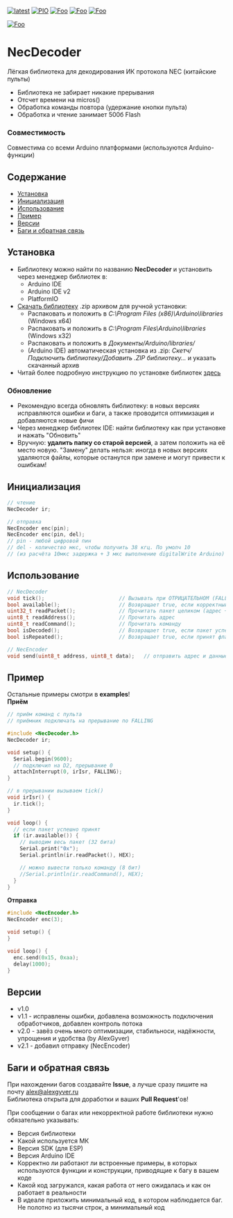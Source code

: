 [![latest](https://img.shields.io/github/v/release/GyverLibs/NecDecoder.svg?color=brightgreen)](https://github.com/GyverLibs/NecDecoder/releases/latest/download/NecDecoder.zip)
[![PIO](https://badges.registry.platformio.org/packages/gyverlibs/library/NecDecoder.svg)](https://registry.platformio.org/libraries/gyverlibs/NecDecoder)
[![Foo](https://img.shields.io/badge/Website-AlexGyver.ru-blue.svg?style=flat-square)](https://alexgyver.ru/)
[![Foo](https://img.shields.io/badge/%E2%82%BD$%E2%82%AC%20%D0%9D%D0%B0%20%D0%BF%D0%B8%D0%B2%D0%BE-%D1%81%20%D1%80%D1%8B%D0%B1%D0%BA%D0%BE%D0%B9-orange.svg?style=flat-square)](https://alexgyver.ru/support_alex/)
[![Foo](https://img.shields.io/badge/README-ENGLISH-blueviolet.svg?style=flat-square)](https://github-com.translate.goog/GyverLibs/NecDecoder?_x_tr_sl=ru&_x_tr_tl=en)  

[![Foo](https://img.shields.io/badge/ПОДПИСАТЬСЯ-НА%20ОБНОВЛЕНИЯ-brightgreen.svg?style=social&logo=telegram&color=blue)](https://t.me/GyverLibs)

# NecDecoder
Лёгкая библиотека для декодирования ИК протокола NEC (китайские пульты)
- Библиотека не забирает никакие прерывания
- Отсчет времени на micros()
- Обработка команды повтора (удержание кнопки пульта)
- Обработка и чтение занимает 500б Flash

### Совместимость
Совместима со всеми Arduino платформами (используются Arduino-функции)

## Содержание
- [Установка](#install)
- [Инициализация](#init)
- [Использование](#usage)
- [Пример](#example)
- [Версии](#versions)
- [Баги и обратная связь](#feedback)

<a id="install"></a>
## Установка
- Библиотеку можно найти по названию **NecDecoder** и установить через менеджер библиотек в:
    - Arduino IDE
    - Arduino IDE v2
    - PlatformIO
- [Скачать библиотеку](https://github.com/GyverLibs/NecDecoder/archive/refs/heads/main.zip) .zip архивом для ручной установки:
    - Распаковать и положить в *C:\Program Files (x86)\Arduino\libraries* (Windows x64)
    - Распаковать и положить в *C:\Program Files\Arduino\libraries* (Windows x32)
    - Распаковать и положить в *Документы/Arduino/libraries/*
    - (Arduino IDE) автоматическая установка из .zip: *Скетч/Подключить библиотеку/Добавить .ZIP библиотеку…* и указать скачанный архив
- Читай более подробную инструкцию по установке библиотек [здесь](https://alexgyver.ru/arduino-first/#%D0%A3%D1%81%D1%82%D0%B0%D0%BD%D0%BE%D0%B2%D0%BA%D0%B0_%D0%B1%D0%B8%D0%B1%D0%BB%D0%B8%D0%BE%D1%82%D0%B5%D0%BA)
### Обновление
- Рекомендую всегда обновлять библиотеку: в новых версиях исправляются ошибки и баги, а также проводится оптимизация и добавляются новые фичи
- Через менеджер библиотек IDE: найти библиотеку как при установке и нажать "Обновить"
- Вручную: **удалить папку со старой версией**, а затем положить на её место новую. "Замену" делать нельзя: иногда в новых версиях удаляются файлы, которые останутся при замене и могут привести к ошибкам!


<a id="init"></a>
## Инициализация
```cpp
// чтение
NecDecoder ir;

// отправка
NecEncoder enc(pin);
NecEncoder enc(pin, del);
// pin - любой цифровой пин
// del - количество мкс, чтобы получить 38 кгц. По умолч 10
// (из расчёта 10мкс задержка + 3 мкс выполнение digitalWrite Arduino)
```

<a id="usage"></a>
## Использование
```cpp
// NecDecoder
void tick();                        // Вызывать при ОТРИЦАТЕЛЬНОМ (FALLING) фронте на пине ИК приемника в прерывании
bool available();                   // Возвращает true, если корректный пакет прочитан или повторён (isDecoded() + isRepeated())
uint32_t readPacket();              // Прочитать пакет целиком (адрес + ~адрес + команда + ~команда)
uint8_t readAddress();              // Прочитать адрес
uint8_t readCommand();              // Прочитать команду
bool isDecoded();                   // Возвращает true, если пакет успешно декодирован
bool isRepeated();                  // Возвращает true, если принят флаг повтора команды

// NecEncoder
void send(uint8_t address, uint8_t data);   // отправить адрес и данные
```

<a id="example"></a>
## Пример
Остальные примеры смотри в **examples**!  
**Приём**
```cpp
// приём команд с пульта
// приёмник подключать на прерывание по FALLING

#include <NecDecoder.h>
NecDecoder ir;

void setup() {
  Serial.begin(9600);
  // подключил на D2, прерывание 0
  attachInterrupt(0, irIsr, FALLING);
}

// в прерывании вызываем tick()
void irIsr() {
  ir.tick();
}

void loop() {
  // если пакет успешно принят
  if (ir.available()) {
    // выводим весь пакет (32 бита)
    Serial.print("0x");
    Serial.println(ir.readPacket(), HEX);

    // можно вывести только команду (8 бит)
    //Serial.println(ir.readCommand(), HEX);
  }
}
```

**Отправка**
```cpp
#include <NecEncoder.h>
NecEncoder enc(3);

void setup() {
}

void loop() {
  enc.send(0x15, 0xaa);
  delay(1000);
}
```

<a id="versions"></a>
## Версии
- v1.0
- v1.1 - исправлены ошибки, добавлена возможность подключения обработчиков, добавлен контроль потока
- v2.0 - завёз очень много оптимизации, стабильноси, надёжности, упрощения и удобства (by AlexGyver)
- v2.1 - добавил отправку (NecEncoder)

<a id="feedback"></a>
## Баги и обратная связь
При нахождении багов создавайте **Issue**, а лучше сразу пишите на почту [alex@alexgyver.ru](mailto:alex@alexgyver.ru)  
Библиотека открыта для доработки и ваших **Pull Request**'ов!


При сообщении о багах или некорректной работе библиотеки нужно обязательно указывать:
- Версия библиотеки
- Какой используется МК
- Версия SDK (для ESP)
- Версия Arduino IDE
- Корректно ли работают ли встроенные примеры, в которых используются функции и конструкции, приводящие к багу в вашем коде
- Какой код загружался, какая работа от него ожидалась и как он работает в реальности
- В идеале приложить минимальный код, в котором наблюдается баг. Не полотно из тысячи строк, а минимальный код
